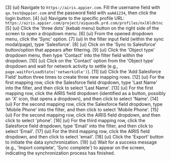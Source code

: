 [3] (ui) Navigate to `https://airis.appier.com`. Fill the username field with `qa.test@appier.com` and the password field with `aaAA1234`, then click the login button.
[4] (ui) Navigate to the specific profile URL: `https://airis.appier.com/project/aiquasdk.prd.com/profiles/nxl6ldktnc`
[5] (ui) Click the 'three dots' (kebab menu) button on the right side of the screen to open a dropdown menu.
[6] (ui) From the opened dropdown menu, click the 'Sync' option.
[7] (ui) In the filter input field (within the sync modal/page), type 'Salesforce'.
[8] (ui) Click on the 'Sync to Salesforce' button/option that appears after filtering.
[9] (ui) Click the 'Object type' dropdown menu, then type 'Contact' into the filter field within the dropdown.
[10] (ui) Click on the 'Contact' option from the 'Object type' dropdown and wait for network activity to settle (e.g., `page.waitForLoadState('networkidle')`).
[11] (ui) Click the 'Add Salesforce Field' button three times to create three new mapping rows.
[12] (ui) For the first mapping row, click the Salesforce field dropdown, type 'Last Name' into the filter, and then click to select 'Last Name'.
[13] (ui) For the first mapping row, click the AIRIS field dropdown (identified as a button, possibly an 'X' icon, that opens a dropdown), and then click to select 'Name'.
[14] (ui) For the second mapping row, click the Salesforce field dropdown, type 'Mobile Phone' into the filter, and then click to select 'Mobile Phone'.
[15] (ui) For the second mapping row, click the AIRIS field dropdown, and then click to select 'phone'.
[16] (ui) For the third mapping row, click the Salesforce field dropdown, type 'Email' into the filter, and then click to select 'Email'.
[17] (ui) For the third mapping row, click the AIRIS field dropdown, and then click to select 'email'.
[18] (ui) Click the 'Export' button to initiate the data synchronization.
[19] (ui) Wait for a success message (e.g., 'Import complete', 'Sync complete') to appear on the screen, indicating the synchronization process has finished.
